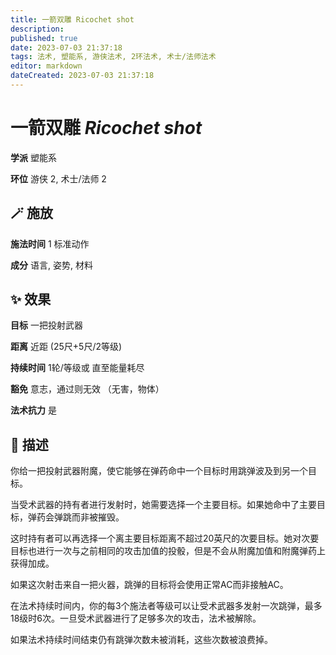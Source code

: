 ```yaml
---
title: 一箭双雕 Ricochet shot
description: 
published: true
date: 2023-07-03 21:37:18
tags: 法术, 塑能系, 游侠法术, 2环法术, 术士/法师法术
editor: markdown
dateCreated: 2023-07-03 21:37:18
---
```


# **一箭双雕** *Ricochet shot*

**学派** 塑能系 

**环位** 游侠 2, 术士/法师 2

## 🪄 施放

**施法时间** 1 标准动作

**成分** 语言, 姿势, 材料

## ✨ 效果 

**目标** 一把投射武器 

**距离** 近距 (25尺+5尺/2等级)  

**持续时间** 1轮/等级或 直至能量耗尽 

**豁免** 意志，通过则无效 （无害，物体）

**法术抗力** 是

## 📖 描述

你给一把投射武器附魔，使它能够在弹药命中一个目标时用跳弹波及到另一个目标。

当受术武器的持有者进行发射时，她需要选择一个主要目标。如果她命中了主要目标，弹药会弹跳而非被摧毁。

这时持有者可以再选择一个离主要目标距离不超过20英尺的次要目标。她对次要目标也进行一次与之前相同的攻击加值的投骰，但是不会从附魔加值和附魔弹药上获得加成。

如果这次射击来自一把火器，跳弹的目标将会使用正常AC而非接触AC。

在法术持续时间内，你的每3个施法者等级可以让受术武器多发射一次跳弹，最多18级时6次。一旦受术武器进行了足够多次的攻击，法术被解除。

如果法术持续时间结束仍有跳弹次数未被消耗，这些次数被浪费掉。
    